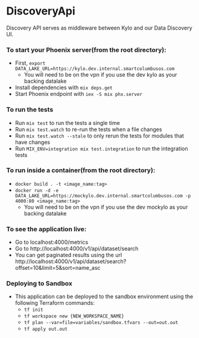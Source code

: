 # DiscoveryApi

Discovery API serves as middleware between Kylo and our Data Discovery UI.

### To start your Phoenix server(from the root directory):

  * First, `export DATA_LAKE_URL=https://kylo.dev.internal.smartcolumbusos.com`
    * You will need to be on the vpn if you use the dev kylo as your backing datalake
  * Install dependencies with `mix deps.get`
  * Start Phoenix endpoint with `iex -S mix phx.server`

### To run the tests

  * Run `mix test` to run the tests a single time
  * Run `mix test.watch` to re-run the tests when a file changes
  * Run `mix test.watch --stale` to only rerun the tests for modules that have changes
  * Run `MIX_ENV=integration mix test.integration` to run the integration tests

### To run inside a container(from the root directory):
  * `docker build . -t <image_name:tag>`
  * `docker run -d -e DATA_LAKE_URL=https://mockylo.dev.internal.smartcolumbusos.com -p 4000:80 <image_name:tag>`
    * You will need to be on the vpn if you use the dev mockylo as your backing datalake

### To see the application live:
  * Go to localhost:4000/metrics
  * Go to http://localhost:4000/v1/api/dataset/search
  * You can get paginated results using the url http://localhost:4000/v1/api/dataset/search?offset=10&limit=5&sort=name_asc

### Deploying to Sandbox

* This application can be deployed to the sandbox environment using the following Terraform commands:
  * `tf init`
  * `tf workspace new {NEW_WORKSPACE_NAME}`
  * `tf plan --var=file=variables/sandbox.tfvars --out=out.out`
  * `tf apply out.out`

